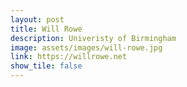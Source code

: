 ```yaml
---
layout: post
title: Will Rowe
description: Univeristy of Birmingham
image: assets/images/will-rowe.jpg
link: https://willrowe.net
show_tile: false
---
```

